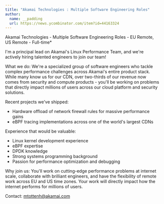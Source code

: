 ```yaml
---
title: "Akamai Technologies : Multiple Software Engineering Roles"
author:
  name: __padding
  url: https://news.ycombinator.com/item?id=44163324
---
```

Akamai Technologies - Multiple Software Engineering Roles - EU Remote, US Remote - Full-time*

I&#x27;m a principal lead on Akamai&#x27;s Linux Performance Team, and we&#x27;re actively hiring talented engineers to join our team!

What we do: We&#x27;re a specialized group of software engineers who tackle complex performance challenges across Akamai&#x27;s entire product stack. While many know us for our CDN, over two-thirds of our revenue now comes from security and compute products - you&#x27;ll be working on problems that directly impact millions of users across our cloud platform and security solutions.

Recent projects we&#x27;ve shipped:
- Hardware offload of network firewall rules for massive performance gains
- eBPF tracing implementations across one of the world&#x27;s largest CDNs

Experience that would be valuable:
- Linux kernel development experience
- eBPF expertise 
- DPDK knowledge
- Strong systems programming background
- Passion for performance optimization and debugging

Why join us: You&#x27;ll work on cutting-edge performance problems at internet scale, collaborate with brilliant engineers, and have the flexibility of remote work across EU and US time zones. Your work will directly impact how the internet performs for millions of users.

Contact: mtottenh@akamai.com
<JobApplication />
